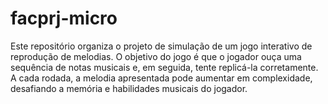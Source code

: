 # facprj-micro
Este repositório organiza o projeto de simulação de um jogo interativo de reprodução de melodias. O objetivo do jogo é que o jogador ouça uma sequência de notas musicais e, em seguida, tente replicá-la corretamente. A cada rodada, a melodia apresentada pode aumentar em complexidade, desafiando a memória e habilidades musicais do jogador.

